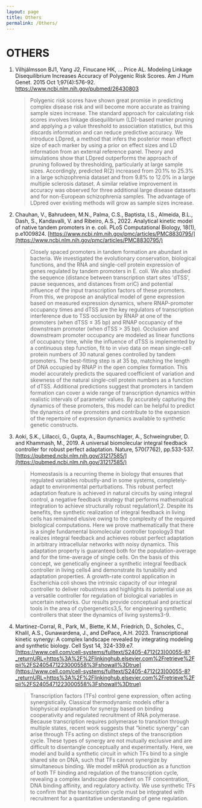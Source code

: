 ```yaml
---
layout: page
title: Others
permalink: /Others/
---
```


# OTHERS

1. Vilhjálmsson BJ1, Yang J2, Finucane HK, ... Price AL.  Modeling Linkage Disequilibrium Increases Accuracy of Polygenic Risk Scores.  Am J Hum Genet. 2015 Oct 1;97(4):576-92. https://www.ncbi.nlm.nih.gov/pubmed/26430803

   >Polygenic risk scores have shown great promise in predicting complex disease risk and will become more accurate as training sample sizes increase. The standard approach for calculating risk scores involves linkage disequilibrium (LD)-based marker pruning and applying a p value threshold to association statistics, but this discards information and can reduce predictive accuracy. We introduce LDpred, a method that infers the posterior mean effect size of each marker by using a prior on effect sizes and LD information from an external reference panel. Theory and simulations show that LDpred outperforms the approach of pruning followed by thresholding, particularly at large sample sizes. Accordingly, predicted R(2) increased from 20.1% to 25.3% in a large schizophrenia dataset and from 9.8% to 12.0% in a large multiple sclerosis dataset. A similar relative improvement in accuracy was observed for three additional large disease datasets and for non-European schizophrenia samples. The advantage of LDpred over existing methods will grow as sample sizes increase. 

1. Chauhan, V., Bahrudeen, M.N., Palma, C.S., Baptista, I.S., Almeida, B.L., Dash, S., Kandavalli, V. and Ribeiro, A.S., 2022. Analytical kinetic model of native tandem promoters in e. coli. PLoS Computational Biology, 18(1), p.e1009824.
[https://www.ncbi.nlm.nih.gov/pmc/articles/PMC8830795/](https://www.ncbi.nlm.nih.gov/pmc/articles/PMC8830795/)

   >Closely spaced promoters in tandem formation are abundant in bacteria. We investigated the evolutionary conservation, biological functions, and the RNA and single-cell protein expression of genes regulated by tandem promoters in E. coli. We also studied the sequence (distance between transcription start sites 'dTSS', pause sequences, and distances from oriC) and potential influence of the input transcription factors of these promoters. From this, we propose an analytical model of gene expression based on measured expression dynamics, where RNAP-promoter occupancy times and dTSS are the key regulators of transcription interference due to TSS occlusion by RNAP at one of the promoters (when dTSS ≤ 35 bp) and RNAP occupancy of the downstream promoter (when dTSS > 35 bp). Occlusion and downstream promoter occupancy are modeled as linear functions of occupancy time, while the influence of dTSS is implemented by a continuous step function, fit to in vivo data on mean single-cell protein numbers of 30 natural genes controlled by tandem promoters. The best-fitting step is at 35 bp, matching the length of DNA occupied by RNAP in the open complex formation. This model accurately predicts the squared coefficient of variation and skewness of the natural single-cell protein numbers as a function of dTSS. Additional predictions suggest that promoters in tandem formation can cover a wide range of transcription dynamics within realistic intervals of parameter values. By accurately capturing the dynamics of these promoters, this model can be helpful to predict the dynamics of new promoters and contribute to the expansion of the repertoire of expression dynamics available to synthetic genetic constructs.

1. Aoki, S.K., Lillacci, G., Gupta, A., Baumschlager, A., Schweingruber, D. and Khammash, M., 2019. A universal biomolecular integral feedback controller for robust perfect adaptation. Nature, 570(7762), pp.533-537.
[https://pubmed.ncbi.nlm.nih.gov/31217585/](https://pubmed.ncbi.nlm.nih.gov/31217585/)

   >Homeostasis is a recurring theme in biology that ensures that regulated variables robustly-and in some systems, completely-adapt to environmental perturbations. This robust perfect adaptation feature is achieved in natural circuits by using integral control, a negative feedback strategy that performs mathematical integration to achieve structurally robust regulation1,2. Despite its benefits, the synthetic realization of integral feedback in living cells has remained elusive owing to the complexity of the required biological computations. Here we prove mathematically that there is a single fundamental biomolecular controller topology3 that realizes integral feedback and achieves robust perfect adaptation in arbitrary intracellular networks with noisy dynamics. This adaptation property is guaranteed both for the population-average and for the time-average of single cells. On the basis of this concept, we genetically engineer a synthetic integral feedback controller in living cells4 and demonstrate its tunability and adaptation properties. A growth-rate control application in Escherichia coli shows the intrinsic capacity of our integral controller to deliver robustness and highlights its potential use as a versatile controller for regulation of biological variables in uncertain networks. Our results provide conceptual and practical tools in the area of cybergenetics3,5, for engineering synthetic controllers that steer the dynamics of living systems3-9. 

1. Martinez-Corral, R., Park, M., Biette, K.M., Friedrich, D., Scholes, C., Khalil, A.S., Gunawardena, J., and DePace, A.H. 2023. Transcriptional kinetic synergy: A complex landscape revealed by integrating modeling and synthetic biology. Cell Syst 14, 324-339.e7.
[https://www.cell.com/cell-systems/fulltext/S2405-4712(23)00055-8?_returnURL=https%3A%2F%2Flinkinghub.elsevier.com%2Fretrieve%2Fpii%2FS2405471223000558%3Fshowall%3Dtrue](https://www.cell.com/cell-systems/fulltext/S2405-4712(23)00055-8?_returnURL=https%3A%2F%2Flinkinghub.elsevier.com%2Fretrieve%2Fpii%2FS2405471223000558%3Fshowall%3Dtrue)

   >Transcription factors (TFs) control gene expression, often acting synergistically. Classical thermodynamic models offer a biophysical explanation for synergy based on binding cooperativity and regulated recruitment of RNA polymerase. Because transcription requires polymerase to transition through multiple states, recent work suggests that “kinetic synergy” can arise through TFs acting on distinct steps of the transcription cycle. These types of synergy are not mutually exclusive and are difficult to disentangle conceptually and experimentally. Here, we model and build a synthetic circuit in which TFs bind to a single shared site on DNA, such that TFs cannot synergize by simultaneous binding. We model mRNA production as a function of both TF binding and regulation of the transcription cycle, revealing a complex landscape dependent on TF concentration, DNA binding affinity, and regulatory activity. We use synthetic TFs to confirm that the transcription cycle must be integrated with recruitment for a quantitative understanding of gene regulation.

